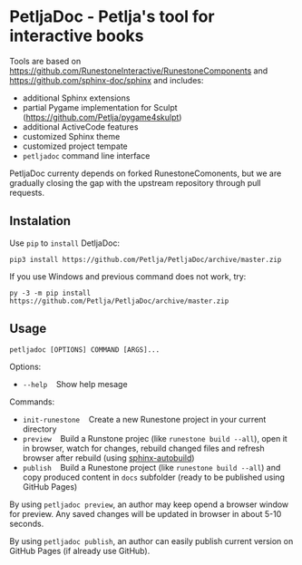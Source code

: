 # PetljaDoc - Petlja's tool for interactive books

Tools are based on https://github.com/RunestoneInteractive/RunestoneComponents and https://github.com/sphinx-doc/sphinx and includes:

- additional Sphinx extensions 
- partial Pygame implementation for Sculpt (https://github.com/Petlja/pygame4skulpt)
- additional ActiveCode features
- customized Sphinx theme 
- customized project tempate 
- ``petljadoc`` command line interface

PetljaDoc currenty depends on forked RunestoneComonents, but we are gradually closing the gap with the upstream repository through pull requests.

## Instalation

Use `pip` to `install` DetljaDoc:

`pip3 install https://github.com/Petlja/PetljaDoc/archive/master.zip`

If you use Windows and previous command does not work, try:

`py -3 -m pip install https://github.com/Petlja/PetljaDoc/archive/master.zip`

## Usage

`petljadoc [OPTIONS] COMMAND [ARGS]...`

Options:
  - `--help`&nbsp;&nbsp;&nbsp;&nbsp;Show help mesage 

Commands:
  - `init-runestone`&nbsp;&nbsp;&nbsp;&nbsp;Create a new Runestone project in your current directory
  - `preview`&nbsp;&nbsp;&nbsp;&nbsp;Build a Runstone projec (like `runestone build --all`), open it in browser, watch for changes, rebuild changed files and refresh browser after rebuild (using [sphinx-autobuild](https://github.com/GaretJax/sphinx-autobuild))
  - `publish`&nbsp;&nbsp;&nbsp;&nbsp;Build a Runestone project (like `runestone build --all`) and copy produced content in `docs` subfolder (ready to be published using GitHub Pages)

By using `petljadoc preview`, an author may keep opend a browser window for preview. Any saved changes will be updated in browser in about 5-10 seconds.

By using `petljadoc publish`, an author can easily publish current version on GitHub Pages (if already use GitHub).




